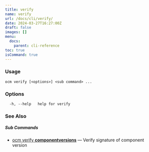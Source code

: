 ```yaml
---
title: verify
name: verify
url: /docs/cli/verify/
date: 2024-03-27T16:27:00Z
draft: false
images: []
menu:
  docs:
    parent: cli-reference
toc: true
isCommand: true
---
```

### Usage

```
ocm verify [<options>] <sub command> ...
```

### Options

```
  -h, --help   help for verify
```

### See Also



##### Sub Commands

* [ocm verify <b>componentversions</b>](/docs/cli/verify/componentversions)	 &mdash; Verify signature of component version

